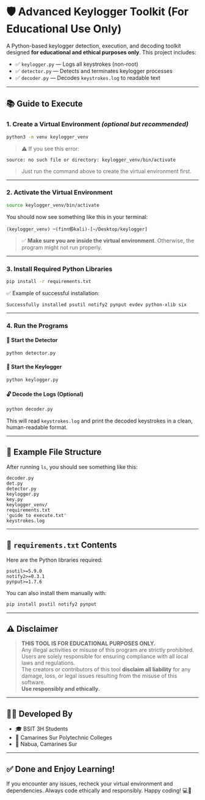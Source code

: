 # 🛡️ Advanced Keylogger Toolkit (For Educational Use Only)

A Python-based keylogger detection, execution, and decoding toolkit designed **for educational and ethical purposes only**. This project includes:

- ✅ `keylogger.py` — Logs all keystrokes (non-root)
- ✅ `detector.py` — Detects and terminates keylogger processes
- ✅ `decoder.py` — Decodes `keystrokes.log` to readable text

---

## 📚 Guide to Execute

### 1. Create a Virtual Environment *(optional but recommended)*

```bash
python3 -m venv keylogger_venv
```

> ⚠️ If you see this error:

```
source: no such file or directory: keylogger_venv/bin/activate
```

> Just run the command above to create the virtual environment first.

---

### 2. Activate the Virtual Environment

```bash
source keylogger_venv/bin/activate
```

You should now see something like this in your terminal:

```
(keylogger_venv) ─(finn㉿kali)-[~/Desktop/keylogger]
```

> ✅ **Make sure you are inside the virtual environment**. Otherwise, the program might not run properly.

---

### 3. Install Required Python Libraries

```bash
pip install -r requirements.txt
```

✅ Example of successful installation:

```
Successfully installed psutil notify2 pynput evdev python-xlib six
```

---

### 4. Run the Programs

#### 🔎 Start the Detector

```bash
python detector.py
```

#### 📝 Start the Keylogger

```bash
python keylogger.py
```

#### 🔓 Decode the Logs (Optional)

```bash
python decoder.py
```

This will read `keystrokes.log` and print the decoded keystrokes in a clean, human-readable format.

---

## 📁 Example File Structure

After running `ls`, you should see something like this:

```
decoder.py
det.py
detector.py
keylogger.py
key.py
keylogger_venv/
requirements.txt
'guide to execute.txt'
keystrokes.log
```

---

## 🧾 `requirements.txt` Contents

Here are the Python libraries required:

```
psutil>=5.9.0
notify2>=0.3.1
pynput>=1.7.6
```

You can also install them manually with:

```bash
pip install psutil notify2 pynput
```

---

## ⚠️ Disclaimer

> **THIS TOOL IS FOR EDUCATIONAL PURPOSES ONLY.**  
> Any illegal activities or misuse of this program are strictly prohibited.  
> Users are solely responsible for ensuring compliance with all local laws and regulations.  
> The creators or contributors of this tool **disclaim all liability** for any damage, loss, or legal issues resulting from the misuse of this software.  
> **Use responsibly and ethically.**

---

## 👨‍💻 Developed By

- 🎓 BSIT 3H Students  
- 🏫 Camarines Sur Polytechnic Colleges  
- 📍 Nabua, Camarines Sur

---

## ✅ Done and Enjoy Learning!

If you encounter any issues, recheck your virtual environment and dependencies. Always code ethically and responsibly. Happy coding! 💻🧠
